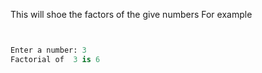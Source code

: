 This will shoe the factors of the give numbers
For example
```py 


Enter a number: 3
Factorial of  3 is 6
```
